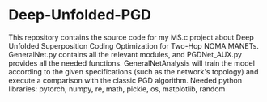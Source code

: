 # Deep-Unfolded-PGD
This repository contains the source code for my MS.c project about Deep Unfolded Superposition Coding Optimization for Two-Hop NOMA MANETs.
GeneralNet.py contains all the relevant modules, and PGDNet_AUX.py provides all the needed functions. GeneralNetAnalysis will train the model according to the given specifications (such as the network's topology) and execute a comparison with the classic PGD algorithm.
Needed python libraries:
pytorch, numpy, re, math, pickle, os, matplotlib, random
